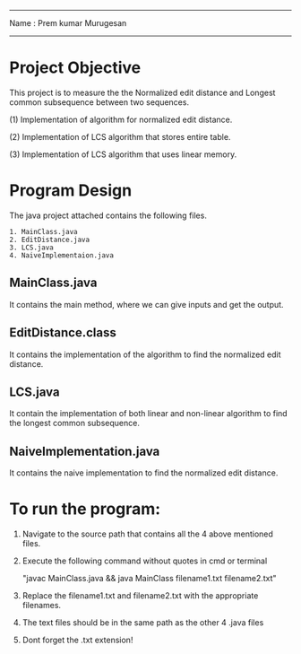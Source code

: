 ----------------------------------------

Name		: Prem kumar Murugesan

----------------------------------------


Project Objective
=================

This project is to measure the the Normalized edit distance and Longest common subsequence between two sequences.

(1) Implementation of algorithm for normalized edit distance.

(2) Implementation of LCS algorithm that stores entire table.

(3) Implementation of LCS algorithm that uses linear memory.



Program Design
===============

The java project attached contains the following files.

	1. MainClass.java
	2. EditDistance.java
	3. LCS.java
	4. NaiveImplementaion.java


MainClass.java
--------------
It contains the main method, where we can give inputs and get the output.

EditDistance.class
------------------
It contains the implementation of the algorithm to find the normalized edit distance.

LCS.java
--------
It contain the implementation of both linear and non-linear algorithm to find the longest common subsequence.

NaiveImplementation.java
------------------------
It contains the naive implementation to find the normalized edit distance.



To run the program:
===================

1. Navigate to the source path that contains all the 4 above mentioned files.

2. Execute the following command without quotes in cmd or terminal

	
   "javac MainClass.java && java MainClass filename1.txt filename2.txt"


3. Replace the filename1.txt and filename2.txt with the appropriate filenames.

4. The text files should be in the same path as the other 4 .java files

5. Dont forget the .txt extension!

